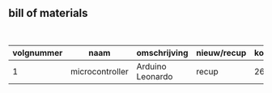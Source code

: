 ## bill of materials
<br />

|volgnummer|naam|omschrijving|nieuw/recup|kostprijs/stuk|aantal|subtotaal|
|----------|----|------------|-----------|--------------|------|---------|
|         1|  microcontroller  |    Arduino Leonardo        |   recup        |       26 EUR       |    1  |    26 EUR     |

